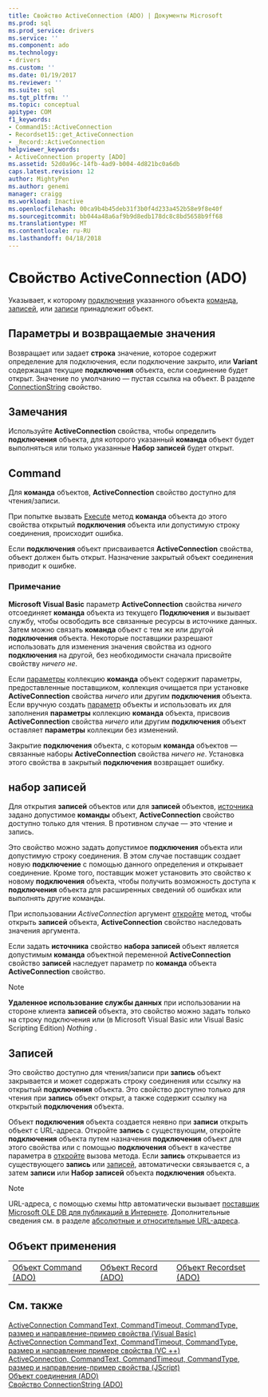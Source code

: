 ```yaml
---
title: Свойство ActiveConnection (ADO) | Документы Microsoft
ms.prod: sql
ms.prod_service: drivers
ms.service: ''
ms.component: ado
ms.technology:
- drivers
ms.custom: ''
ms.date: 01/19/2017
ms.reviewer: ''
ms.suite: sql
ms.tgt_pltfrm: ''
ms.topic: conceptual
apitype: COM
f1_keywords:
- Command15::ActiveConnection
- Recordset15::get_ActiveConnection
- _Record::ActiveConnection
helpviewer_keywords:
- ActiveConnection property [ADO]
ms.assetid: 52d0a96c-14fb-4ad9-b004-4d821bc0a6db
caps.latest.revision: 12
author: MightyPen
ms.author: genemi
manager: craigg
ms.workload: Inactive
ms.openlocfilehash: 00ca9b4b45deb31f3b0f4d233a452b58e9f8e40f
ms.sourcegitcommit: bb044a48a6af9b9d8edb178dc8c8bd5658b9ff68
ms.translationtype: MT
ms.contentlocale: ru-RU
ms.lasthandoff: 04/18/2018
---
```

# <a name="activeconnection-property-ado"></a>Свойство ActiveConnection (ADO)
Указывает, к которому [подключения](../../../ado/reference/ado-api/connection-object-ado.md) указанного объекта [команда](../../../ado/reference/ado-api/command-object-ado.md), [записей](../../../ado/reference/ado-api/recordset-object-ado.md), или [записи](../../../ado/reference/ado-api/record-object-ado.md) принадлежит объект.  
  
## <a name="settings-and-return-values"></a>Параметры и возвращаемые значения  
 Возвращает или задает **строка** значение, которое содержит определение для подключения, если подключение закрыто, или **Variant** содержащая текущие **подключения** объекта, если соединение будет открыт. Значение по умолчанию — пустая ссылка на объект. В разделе [ConnectionString](../../../ado/reference/ado-api/connectionstring-property-ado.md) свойство.  
  
## <a name="remarks"></a>Замечания  
 Используйте **ActiveConnection** свойства, чтобы определить **подключения** объекта, для которого указанный **команда** объект будет выполняться или только указанные  **Набор записей** будет открыт.  
  
## <a name="command"></a>Command  
 Для **команда** объектов, **ActiveConnection** свойство доступно для чтения/записи.  
  
 При попытке вызвать [Execute](../../../ado/reference/ado-api/execute-method-ado-command.md) метод **команда** объекта до этого свойства открытый **подключения** объекта или допустимую строку соединения, происходит ошибка.  
  
 Если **подключения** объект присваивается **ActiveConnection** свойства, объект должен быть открыт. Назначение закрытый объект соединения приводит к ошибке.  
  
### <a name="note"></a>Примечание  
 **Microsoft Visual Basic** параметр **ActiveConnection** свойства *ничего* отсоединяет **команда** объекта из текущего **Подключения** и вызывает службу, чтобы освободить все связанные ресурсы в источнике данных. Затем можно связать **команда** объект с тем же или другой **подключения** объекта. Некоторые поставщики разрешают использовать для изменения значения свойства из одного **подключения** на другой, без необходимости сначала присвойте свойству *ничего не*.  
  
 Если [параметры](../../../ado/reference/ado-api/parameters-collection-ado.md) коллекцию **команда** объект содержит параметры, предоставленные поставщиком, коллекция очищается при установке **ActiveConnection** свойства *ничего* или другим **подключения** объекта. Если вручную создать [параметр](../../../ado/reference/ado-api/parameter-object.md) объекты и использовать их для заполнения **параметры** коллекцию **команда** объекта, присвоив **ActiveConnection**  свойства *ничего* или другим **подключения** объект оставляет **параметры** коллекции без изменений.  
  
 Закрытие **подключения** объекта, с которым **команда** объектов — связанные наборы **ActiveConnection** свойства *ничего не*. Установка этого свойства в закрытый **подключения** возвращает ошибку.  
  
## <a name="recordset"></a>набор записей  
 Для открытия **записей** объектов или для **записей** объектов, [источника](../../../ado/reference/ado-api/source-property-ado-recordset.md) задано допустимое **команды** объект, **ActiveConnection** свойство доступно только для чтения. В противном случае — это чтение и запись.  
  
 Это свойство можно задать допустимое **подключения** объекта или допустимую строку соединения. В этом случае поставщик создает новую **подключение** с помощью данного определения и открывает соединение. Кроме того, поставщик может установить это свойство к новому **подключения** объекта, чтобы получить возможность доступа к **подключения** объекта для расширенных сведений об ошибках или выполнять другие команды.  
  
 При использовании *ActiveConnection* аргумент [откройте](../../../ado/reference/ado-api/open-method-ado-recordset.md) метод, чтобы открыть **записей** объекта, **ActiveConnection** свойство наследовать значения аргумента.  
  
 Если задать **источника** свойство **набора записей** объект является допустимым **команда** объектной переменной **ActiveConnection** свойство **записей** наследует параметр по **команда** объекта **ActiveConnection** свойство.  
  
> [!NOTE]
>  **Удаленное использование службы данных** при использовании на стороне клиента **записей** объекта, это свойство можно задать только на строку подключения или (в Microsoft Visual Basic или Visual Basic Scripting Edition) *Nothing* .  
  
## <a name="record"></a>Записей  
 Это свойство доступно для чтения/записи при **запись** объект закрывается и может содержать строку соединения или ссылку на открытый **подключения** объекта. Это свойство доступно только для чтения при **запись** объект открыт, а также содержит ссылку на открытый **подключения** объекта.  
  
 Объект **подключения** объекта создается неявно при **записи** открыть объект с URL-адреса. Откройте **запись** с существующим, откройте **подключения** объекта путем назначения **подключения** объект для этого свойства или с помощью **подключения** объект в качестве параметра в [откройте](../../../ado/reference/ado-api/open-method-ado-record.md) вызова метода. Если **запись** открывается из существующего **запись** или [записей](../../../ado/reference/ado-api/recordset-object-ado.md), автоматически связывается с, а затем **записи** или  **Набор записей** объекта **подключения** объекта.  
  
> [!NOTE]
>  URL-адреса, с помощью схемы http автоматически вызывает [поставщик Microsoft OLE DB для публикаций в Интернете](../../../ado/guide/appendixes/microsoft-ole-db-provider-for-internet-publishing.md). Дополнительные сведения см. в разделе [абсолютные и относительные URL-адреса](../../../ado/guide/data/absolute-and-relative-urls.md).  
  
## <a name="applies-to"></a>Объект применения  
  
||||  
|-|-|-|  
|[Объект Command (ADO)](../../../ado/reference/ado-api/command-object-ado.md)|[Объект Record (ADO)](../../../ado/reference/ado-api/record-object-ado.md)|[Объект Recordset (ADO)](../../../ado/reference/ado-api/recordset-object-ado.md)|  
  
## <a name="see-also"></a>См. также  
 [ActiveConnection CommandText, CommandTimeout, CommandType, размер и направление-пример свойства (Visual Basic)](../../../ado/reference/ado-api/activeconnection-commandtext-commandtimeout-commandtype-size-example-vb.md)   
 [ActiveConnection CommandText, CommandTimeout, CommandType, размер и направление примере свойства (VC ++)](../../../ado/reference/ado-api/activeconnection-commandtext-commandtimeout-commandtype-size-example-vc.md)   
 [ActiveConnection, CommandText, CommandTimeout, CommandType, размер и направление-пример свойства (JScript)](../../../ado/reference/ado-api/activeconnection-commandtext-timeout-type-size-example-jscript.md)   
 [Объект соединения (ADO)](../../../ado/reference/ado-api/connection-object-ado.md)   
 [Свойство ConnectionString (ADO)](../../../ado/reference/ado-api/connectionstring-property-ado.md)
